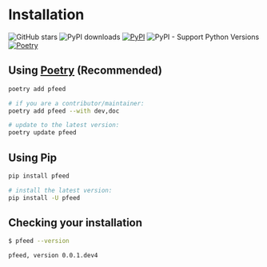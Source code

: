 # Installation

![GitHub stars](https://img.shields.io/github/stars/PFund-Software-Ltd/pfeed?style=social)
![PyPI downloads](https://img.shields.io/pypi/dm/pfeed)
[![PyPI](https://img.shields.io/pypi/v/pfeed.svg)](https://pypi.org/project/pfeed)
![PyPI - Support Python Versions](https://img.shields.io/pypi/pyversions/pfeed)
[![Poetry](https://img.shields.io/endpoint?url=https://python-poetry.org/badge/v0.json)](https://python-poetry.org/)


## Using [Poetry](https://python-poetry.org) (Recommended)
```bash
poetry add pfeed

# if you are a contributor/maintainer:
poetry add pfeed --with dev,doc

# update to the latest version:
poetry update pfeed
```


## Using Pip

```bash
pip install pfeed

# install the latest version:
pip install -U pfeed
```


## Checking your installation
```bash
$ pfeed --version

pfeed, version 0.0.1.dev4
```